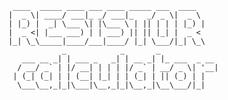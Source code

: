            ____  _____ ____ ___ ____ _____ ___  ____   
          |  _ \| ____/ ___|_ _/ ___|_   _/ _ \|  _ \  
          | |_) |  _| \___ \| |\___ \ | || | | | |_) | 
          |  _ <| |___ ___) | | ___) || || |_| |  _ <  
          |_| \_\_____|____/___|____/ |_| \___/|_| \_\                 
                      _            _       _             
             ___ __ _| | ___ _   _| | __ _| |_ ___  _ __ 
            / __/ _` | |/ __| | | | |/ _` | __/ _ \| '__|
           | (_| (_| | | (__| |_| | | (_| | || (_) | |   
            \___\__,_|_|\___|\__,_|_|\__,_|\__\___/|_| 
